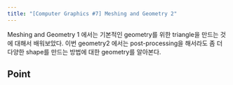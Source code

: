 ```yaml
---
title: "[Computer Graphics #7] Meshing and Geometry 2"
---
```


Meshing and Geometry 1 에서는 기본적인 geometry를 위한 triangle을 만드는 것에 대해서 배워보았다. 이번 geometry2 에서는 post-processing을 해서라도 좀 더 다양한 shape를 만드는 방법에 대한 geometry를 알아본다.

## Point
